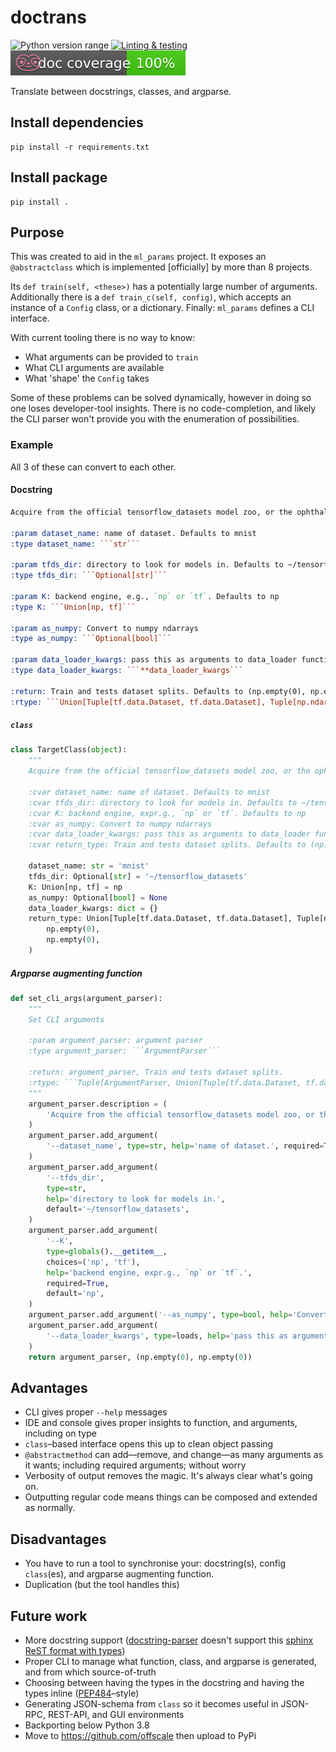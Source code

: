 doctrans
========
![Python version range](https://img.shields.io/badge/python-3.8-blue.svg)
[![Linting & testing](https://github.com/SamuelMarks/doctrans/workflows/Linting%20&%20testing/badge.svg)](https://github.com/SamuelMarks/doctrans/actions)
![Documentation coverage](.github/doccoverage.svg)

Translate between docstrings, classes, and argparse.

## Install dependencies

    pip install -r requirements.txt

## Install package

    pip install .

## Purpose

This was created to aid in the `ml_params` project. It exposes an `@abstractclass` which is implemented [officially] by more than 8 projects.

Its `def train(self, <these>)` has a potentially large number of arguments.
Additionally there is a `def train_c(self, config)`, which accepts an instance of a `Config` class, or a dictionary.
Finally: `ml_params` defines a CLI interface.

With current tooling there is no way to know:

  - What arguments can be provided to `train`
  - What CLI arguments are available
  - What 'shape' the `Config` takes

Some of these problems can be solved dynamically, however in doing so one loses developer-tool insights. There is no code-completion, and likely the CLI parser won't provide you with the enumeration of possibilities.

### Example
All 3 of these can convert to each other.

#### Docstring
```reStructuredText
Acquire from the official tensorflow_datasets model zoo, or the ophthalmology focussed ml-prepare library

:param dataset_name: name of dataset. Defaults to mnist
:type dataset_name: ```str```

:param tfds_dir: directory to look for models in. Defaults to ~/tensorflow_datasets
:type tfds_dir: ```Optional[str]```

:param K: backend engine, e.g., `np` or `tf`. Defaults to np
:type K: ```Union[np, tf]```

:param as_numpy: Convert to numpy ndarrays
:type as_numpy: ```Optional[bool]```

:param data_loader_kwargs: pass this as arguments to data_loader function
:type data_loader_kwargs: ```**data_loader_kwargs```

:return: Train and tests dataset splits. Defaults to (np.empty(0), np.empty(0))
:rtype: ```Union[Tuple[tf.data.Dataset, tf.data.Dataset], Tuple[np.ndarray, np.ndarray]]```
```

##### `class`
```python
class TargetClass(object):
    """
    Acquire from the official tensorflow_datasets model zoo, or the ophthalmology focussed ml-prepare library

    :cvar dataset_name: name of dataset. Defaults to mnist
    :cvar tfds_dir: directory to look for models in. Defaults to ~/tensorflow_datasets
    :cvar K: backend engine, expr.g., `np` or `tf`. Defaults to np
    :cvar as_numpy: Convert to numpy ndarrays
    :cvar data_loader_kwargs: pass this as arguments to data_loader function
    :cvar return_type: Train and tests dataset splits. Defaults to (np.empty(0), np.empty(0))"""

    dataset_name: str = 'mnist'
    tfds_dir: Optional[str] = '~/tensorflow_datasets'
    K: Union[np, tf] = np
    as_numpy: Optional[bool] = None
    data_loader_kwargs: dict = {}
    return_type: Union[Tuple[tf.data.Dataset, tf.data.Dataset], Tuple[np.ndarray, np.ndarray]] = (
        np.empty(0),
        np.empty(0),
    )
```

##### Argparse augmenting function
```python
def set_cli_args(argument_parser):
    """
    Set CLI arguments

    :param argument_parser: argument parser
    :type argument_parser: ```ArgumentParser```

    :return: argument_parser, Train and tests dataset splits.
    :rtype: ```Tuple[ArgumentParser, Union[Tuple[tf.data.Dataset, tf.data.Dataset], Tuple[np.ndarray, np.ndarray]]]```
    """
    argument_parser.description = (
        'Acquire from the official tensorflow_datasets model zoo, or the ophthalmology focussed ml-prepare library'
    )
    argument_parser.add_argument(
        '--dataset_name', type=str, help='name of dataset.', required=True, default='mnist'
    )
    argument_parser.add_argument(
        '--tfds_dir',
        type=str,
        help='directory to look for models in.',
        default='~/tensorflow_datasets',
    )
    argument_parser.add_argument(
        '--K',
        type=globals().__getitem__,
        choices=('np', 'tf'),
        help='backend engine, expr.g., `np` or `tf`.',
        required=True,
        default='np',
    )
    argument_parser.add_argument('--as_numpy', type=bool, help='Convert to numpy ndarrays')
    argument_parser.add_argument(
        '--data_loader_kwargs', type=loads, help='pass this as arguments to data_loader function'
    )
    return argument_parser, (np.empty(0), np.empty(0))
```

## Advantages

  - CLI gives proper `--help` messages
  - IDE and console gives proper insights to function, and arguments, including on type
  - `class`–based interface opens this up to clean object passing
  - `@abstractmethod` can add—remove, and change—as many arguments as it wants; including required arguments; without worry
  - Verbosity of output removes the magic. It's always clear what's going on.
  - Outputting regular code means things can be composed and extended as normally.

## Disadvantages

  - You have to run a tool to synchronise your: docstring(s), config `class`(es), and argparse augmenting function.
  - Duplication (but the tool handles this)

## Future work

  - More docstring support ([docstring-parser](https://github.com/rr-/docstring_parser) doesn't support this [sphinx ReST format with types](https://www.sphinx-doc.org/en/master/usage/restructuredtext/domains.html#info-field-lists))
  - Proper CLI to manage what function, class, and argparse is generated, and from which source-of-truth
  - Choosing between having the types in the docstring and having the types inline ([PEP484](https://python.org/dev/peps/pep-0484)–style)
  - Generating JSON-schema from `class` so it becomes useful in JSON-RPC, REST-API, and GUI environments
  - Backporting below Python 3.8
  - Move to https://github.com/offscale then upload to PyPi
